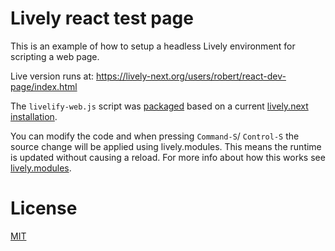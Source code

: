 # Lively react test page

This is an example of how to setup a headless Lively environment for scripting a
web page.

Live version runs at:
  https://lively-next.org/users/robert/react-dev-page/index.html

The `livelify-web.js` script was [packaged](https://gist.github.com/rksm/c0019af0d03e7de29189ff51c080ceb6) based on a current [lively.next installation](https://github.com/LivelyKernel/lively.installer).

You can modify the code and when pressing `Command-S`/ `Control-S` the source
change will be applied using lively.modules.  This means the runtime is updated
without causing a reload. For more info about how this works see
[lively.modules](https://github.com/LivelyKernel/lively.modules).


# License

[MIT](https://github.com/LivelyKernel/lively.morphic/blob/master/LICENSE)
